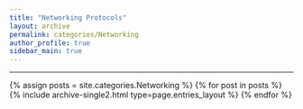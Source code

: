 ```yaml
---
title: "Networking Protocols"
layout: archive
permalink: categories/Networking
author_profile: true
sidebar_main: true
---
```


<!-- 공백이 포함되어 있는 카테고리 이름의 경우 site.categories['a b c'] 이런식으로! -->

***

{% assign posts = site.categories.Networking %}
{% for post in posts %} {% include archive-single2.html type=page.entries_layout %} {% endfor %}